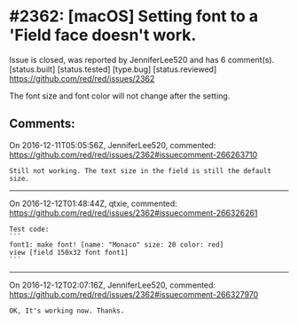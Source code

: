 
#2362: [macOS] Setting font to a 'Field face doesn't work.
================================================================================
Issue is closed, was reported by JenniferLee520 and has 6 comment(s).
[status.built] [status.tested] [type.bug] [status.reviewed]
<https://github.com/red/red/issues/2362>

The font size and font color will not change after the setting.


Comments:
--------------------------------------------------------------------------------

On 2016-12-11T05:05:56Z, JenniferLee520, commented:
<https://github.com/red/red/issues/2362#issuecomment-266263710>

    Still not working. The text size in the field is still the default size.

--------------------------------------------------------------------------------

On 2016-12-12T01:48:44Z, qtxie, commented:
<https://github.com/red/red/issues/2362#issuecomment-266326261>

    Test code:
    ```
    font1: make font! [name: "Monaco" size: 20 color: red]
    view [field 150x32 font font1]
    ```

--------------------------------------------------------------------------------

On 2016-12-12T02:07:16Z, JenniferLee520, commented:
<https://github.com/red/red/issues/2362#issuecomment-266327970>

    OK, It's working now. Thanks.

